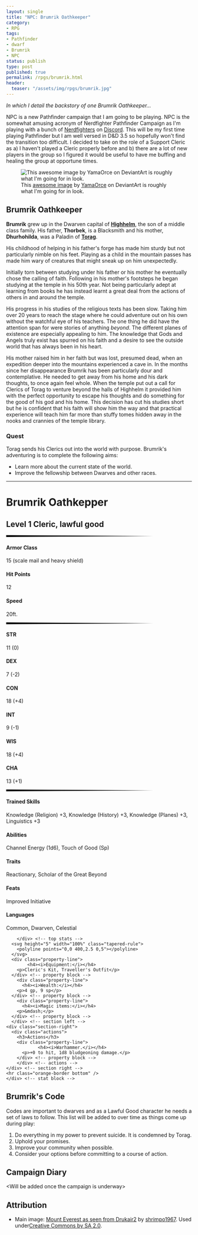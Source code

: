 ```yaml
---
layout: single
title: "NPC: Brumrik Oathkeeper"
category:
- RPG
tags:
- Pathfinder
- dwarf
- Brumrik
- NPC
status: publish
type: post
published: true
permalink: /rpgs/brumrik.html
header:
  teaser: "/assets/img/rpgs/brumrik.jpg"
---
```


_In which I detail the backstory of one Brumrik Oathkeeper..._

NPC is a new Pathfinder campaign that I am going to be playing. NPC is the somewhat amusing acronym of Nerdfighter Pathfinder Campaign as I'm playing with a bunch of <a href="https://en.wikipedia.org/wiki/Nerdfighteria">Nerdfighters</a> on <a href="https://discordapp.com/">Discord</a>. This will be my first time playing Pathfinder but I am well versed in D&amp;D 3.5 so hopefully won't find the transition too difficult. I decided to take on the role of a Support Cleric as a) I haven't played a Cleric properly before and b) there are a lot of new players in the group so I figured it would be useful to have me buffing and healing the group at opportune times.
<!--more-->
<figure>
<img src="/assets/img/rpgs/brumrik.jpg" alt="This awesome image by YamaOrce on DeviantArt is roughly what I'm going for in look."/>  
<figcaption>
This <a href="https://www.deviantart.com/yamaorce/art/Cleric-comm-343786321">awesome image</a> by <a href="https://www.deviantart.com/yamaorce/">YamaOrce</a> on DeviantArt is roughly what I'm going for in look.
</figcaption>
</figure>

## Brumrik Oathkeeper

**Brumrik** grew up in the Dwarven capital of **<a href="https://pathfinderwiki.com/wiki/Highhelm">Highhelm</a>**, the son of a middle class family. His father, **Thorbek**, is a Blacksmith and his mother, **Dhurhohilda**, was a Paladin of **<a href="https://pathfinderwiki.com/wiki/Torag">Torag</a>**.

His childhood of helping in his father's forge has made him sturdy but not particularly nimble on his feet. Playing as a child in the mountain passes has made him wary of creatures that might sneak up on him unexpectedly.

Initially torn between studying under his father or his mother he eventually chose the calling of faith. Following in his mother's footsteps he began studying at the temple in his 50th year. Not being particularly adept at learning from books he has instead learnt a great deal from the actions of others in and around the temple.

His progress in his studies of the religious texts has been slow. Taking him over 20 years to reach the stage where he could adventure out on his own without the watchful eye of his teachers. The one thing he did have the attention span for were stories of anything _beyond_. The different planes of existence are especially appealing to him. The knowledge that Gods and Angels truly exist has spurred on his faith and a desire to see the outside world that has always been in his heart.

His mother raised him in her faith but was lost, presumed dead, when an expedition deeper into the mountains experienced a cave in. In the months since her disappearance Brumrik has been particularly dour and contemplative. He needed to get away from his home and his dark thoughts, to once again feel whole. When the temple put out a call for Clerics of Torag to venture beyond the halls of Highhelm it provided him with the perfect opportunity to escape his thoughts and do something for the good of his god and his home. This decision has cut his studies short but he is confident that his faith will show him the way and that practical experience will teach him far more than stuffy tomes hidden away in the nooks and crannies of the temple library.

### Quest

Torag sends his Clerics out into the world with purpose. Brumrik's adventuring is to complete the following aims:
- Learn more about the current state of the world.
- Improve the fellowship between Dwarves and other races.

<div id="side_container">
  <div id="second">
    <div class="stat-block">
    <hr class="orange-border" />
      <div class="section-left">
        <div class="creature-heading">
          <h1>Brumrik Oathkepper</h1>
          <h2>Level 1 Cleric, lawful good</h2>
        </div> <!-- creature heading -->
      <svg height="5" width="100%" class="tapered-rule">
        <polyline points="0,0 400,2.5 0,5"></polyline>
      </svg>
        <div class="top-stats">
          <div class="property-line first">
            <h4>Armor Class</h4>
            <p>15 (scale mail and heavy shield)</p>
          </div> <!-- property line -->
          <div class="property-line">
            <h4>Hit Points</h4>
            <p>12</p>
          </div> <!-- property line -->
          <div class="property-line last">
            <h4>Speed</h4>
            <p>20ft.</p>
          </div> <!-- property line -->
          <svg height="5" width="100%" class="tapered-rule">
          <polyline points="0,0 400,2.5 0,5"></polyline>
        </svg>
          <div class="abilities">
            <div class="ability-strength">
              <h4>STR</h4>
              <p>11 (0)</p>
            </div> <!-- ability strength -->
            <div class="ability-dexterity">
              <h4>DEX</h4>
              <p>7 (-2)</p>
            </div> <!-- ability dexterity -->
            <div class="ability-constitution">
              <h4>CON</h4>
              <p>18 (+4)</p>
            </div> <!-- ability constitution -->
            <div class="ability-intelligence">
              <h4>INT</h4>
              <p>9 (-1)</p>
            </div> <!-- ability intelligence -->
            <div class="ability-wisdom">
              <h4>WIS</h4>
              <p>18 (+4)</p>
            </div> <!-- ability wisdom -->
            <div class="ability-charisma">
              <h4>CHA</h4>
              <p>13 (+1)</p>
            </div> <!-- ability charisma -->
          </div> <!-- abilities -->
          <svg height="5" width="100%" class="tapered-rule">
          <polyline points="0,0 400,2.5 0,5"></polyline>
        </svg>
              <div class="property-line">
            <h4>Trained Skills</h4>
            <p>Knowledge (Religion) +3, Knowledge (History) +3, Knowledge (Planes) +3, Linguistics +3</p>
          </div> <!-- property line -->
              <div class="property-line">
            <h4>Abilities</h4>
            <p>Channel Energy (1d6), Touch of Good (Sp)</p>
          </div> <!-- property line -->
                <div class="property-line">
            <h4>Traits</h4>
            <p>Reactionary, Scholar of the Great Beyond</p>
          </div> <!-- property line -->
                <div class="property-line">
            <h4>Feats</h4>
            <p>Improved Initiative</p>
          </div> <!-- property line -->
          <div class="property-line">
            <h4>Languages</h4>
            <p>Common, Dwarven, Celestial</p>
          </div> <!-- property line -->

        </div> <!-- top stats -->
      <svg height="5" width="100%" class="tapered-rule">
        <polyline points="0,0 400,2.5 0,5"></polyline>
      </svg>
      <div class="property-line">
            <h4><i>Equipment:</i></h4>
        <p>Cleric's Kit, Traveller's Outfit</p>
      </div> <!-- property block -->
        <div class="property-line">
          <h4><i>Wealth:</i></h4>
        <p>4 gp, 9 sp</p>
      </div> <!-- property block -->
        <div class="property-line">
          <h4><i>Magic items:</i></h4>
        <p>&mdash;</p>
      </div> <!-- property block -->
      </div> <!-- section left -->
    <div class="section-right">
      <div class="actions">
        <h3>Actions</h3>
        <div class="property-line">
                <h4><i>Warhammer.</i></h4>
          <p>+0 to hit, 1d8 bludgeoning damage.</p>
        </div> <!-- property block -->
        </div> <!-- actions -->
    </div> <!-- section right -->
    <hr class="orange-border bottom" />
    </div> <!-- stat block -->
  </div>

<div id="first">

<h2>Brumrik's Code</h2>

Codes are important to dwarves and as a Lawful Good character he needs a set of laws to follow. This list will be added to over time as things come up during play:
<ol>
<li>Do everything in my power to prevent suicide. It is condemned by Torag.</li>
<li>Uphold your promises.</li>
<li>Improve your community when possible.</li>
<li>Consider your options before committing to a course of action.</li>
</ol>
<h2>Campaign Diary</h2>

&lt;Will be added once the campaign is underway&gt;

<h2>Attribution</h2>
<ul><li>Main image: <a href="https://commons.wikimedia.org/wiki/File:Mount_Everest_as_seen_from_Drukair2.jpg">Mount Everest as seen from Drukair2</a> by <a href="https://www.flickr.com/photos/37047767@N00">shrimpo1967</a>. Used under<a href="https://creativecommons.org/licenses/by-sa/2.0/">Creative Commons by SA 2.0</a>.</li></ul>

</div>
<div id="clear"></div>
</div>

